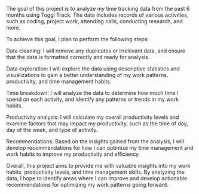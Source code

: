 The goal of this project is to analyze my time tracking data from the past 6 months using Toggl Track. The data includes records of various activities, such as coding, project work, attending calls, conducting research, and more.

To achieve this goal, I plan to perform the following steps:

Data cleaning: I will remove any duplicates or irrelevant data, and ensure that the data is formatted correctly and ready for analysis.

Data exploration: I will explore the data using descriptive statistics and visualizations to gain a better understanding of my work patterns, productivity, and time management habits.

Time breakdown: I will analyze the data to determine how much time I spend on each activity, and identify any patterns or trends in my work habits.

Productivity analysis: I will calculate my overall productivity levels and examine factors that may impact my productivity, such as the time of day, day of the week, and type of activity.

Recommendations: Based on the insights gained from the analysis, I will develop recommendations for how I can optimize my time management and work habits to improve my productivity and efficiency.

Overall, this project aims to provide me with valuable insights into my work habits, productivity levels, and time management skills. By analyzing the data, I hope to identify areas where I can improve and develop actionable recommendations for optimizing my work patterns going forward.
